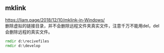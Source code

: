 ## mklink

<https://liam.page/2018/12/10/mklink-in-Windows/>  
删除虚拟的链接目录，并不会删除远程文件夹真实文件，注意千万不能用del，del会删除远程的真实文件。

```cmd
rmdir d:\recivefiles
rmdir d:\develop
```
